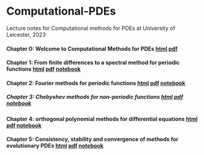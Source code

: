 # Computational-PDEs

Lecture notes for Computational methods for PDEs at University of Leicester, 2023

#### Chapter 0: Welcome to Computational Methods for PDEs [html](https://rawcdn.githack.com/MarcoFasondini/Computational-PDEs/db80e51c23f3e4afeb1e6da328ad03df86c8c39a/output/Chapter0.html) [pdf](output/Chapter0.pdf) 


#### Chapter 1: From finite differences to a spectral method for periodic functions [html](https://rawcdn.githack.com/MarcoFasondini/Computational-PDEs/814956af5fb9d64c2c943a0695a357d63ef3a7f5/output/Chapter1.html) [pdf](output/Chapter1.pdf) [notebook](LectureNotes/Chapter1.ipynb)

#### Chapter 2: Fourier methods for periodic functions [html](https://rawcdn.githack.com/MarcoFasondini/Computational-PDEs/3f79852366ec4ff161324b576f9d96d107e959e8/output/Chapter2.html) [pdf](output/Chapter2.pdf) [notebook](LectureNotes/Chapter2.ipynb)

##### Chapter 3: Chebyshev methods for non-periodic functions [html](https://rawcdn.githack.com/MarcoFasondini/Computational-PDEs/3f79852366ec4ff161324b576f9d96d107e959e8/output/Chapter3.html) [pdf](output/Chapter3.pdf) [notebook](LectureNotes/Chapter3.ipynb)

#### Chapter 4: orthogonal polynomial methods for differential equations [html](https://rawcdn.githack.com/MarcoFasondini/Computational-PDEs/3f79852366ec4ff161324b576f9d96d107e959e8/output/Chapter4.html) [pdf](output/Chapter4.pdf) [notebook](LectureNotes/Chapter4.ipynb)

#### Chapter 5: Consistency, stability and convergence of methods for evolutionary PDEs [html](https://rawcdn.githack.com/MarcoFasondini/Computational-PDEs/3f79852366ec4ff161324b576f9d96d107e959e8/output/Chapter5.html) [pdf](output/Chapter5.pdf) [notebook](LectureNotes/Chapter5.ipynb)